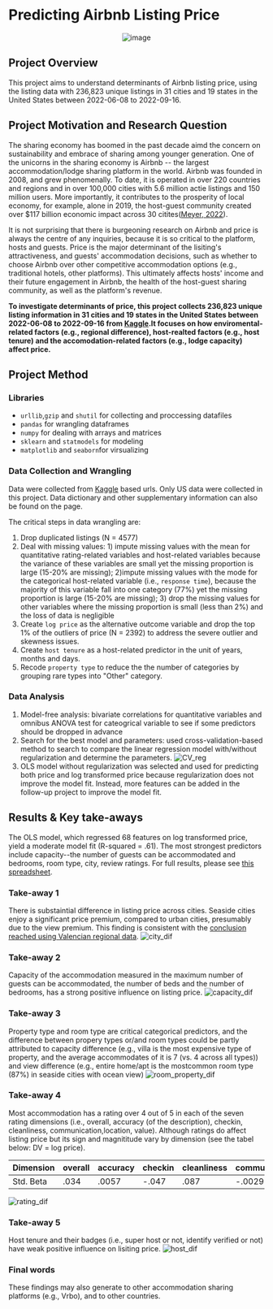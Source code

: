 # Predicting Airbnb Listing Price
<div align="center">
  
![image](https://user-images.githubusercontent.com/90875339/192396927-6b705b6f-220e-41b9-943f-040d166c4686.png)
</div>

## Project Overview
This project aims to understand determinants of Airbnb listing price, using the listing data with 236,823 unique listings in 31 cities and 19 states in the United States between 2022-06-08 to 2022-09-16.

## Project Motivation and Research Question
The sharing economy has boomed in the past decade aimd the concern on sustainability and embrace of sharing among younger generation. One of the unicorns in the sharing economy is Airbnb -- the largest accommodation/lodge sharing platform in the world. Airbnb was founded in 2008, and grew phenomenally. To date, it is operated in over 220 countries and regions and in over 100,000 cities with 5.6 million actie listings and 150 million users. More importantly, it contributes to the prosperity of local economy, for example, alone in 2019, the host-guest community created over $117 billion economic impact across 30 citites([Meyer, 2022](https://www.thezebra.com/resources/home/airbnb-statistics/)).

It is not surprising that there is burgeoning research on Airbnb and price is always the centre of any inquiries, because it is so critical to the platform, hosts and guests. Price is the major determinant of the lisiting's attractiveness, and guests' accommodation decisions, such as whether to choose Airbnb over other competitive accommodation options (e.g., traditional hotels, other platforms). This ultimately affects hosts' income and their future engagement in Airbnb, the health of the host-guest sharing community, as well as the platform's revenue.

**To investigate determinants of price, this project collects 236,823 unique listing information in 31 cities and 19 states in the United States between 2022-06-08 to 2022-09-16 from [Kaggle](http://insideairbnb.com/get-the-data/).It focuses on how enviromental-related factors (e.g., regional difference), host-realted factors (e.g., host tenure) and the accomodation-related factors (e.g., lodge capacity) affect price.**

## Project Method

### Libraries
- ```urllib```,```gzip``` and ```shutil``` for collecting and proccessing datafiles
- ```pandas``` for wrangling dataframes
- ```numpy``` for dealing with arrays and matrices
- ```sklearn``` and ```statmodels``` for modeling
- ```matplotlib``` and ```seaborn```for virsualizing

### Data Collection and Wrangling
Data were collected from [Kaggle](http://insideairbnb.com/get-the-data/) based urls. Only US data were collected in this project. Data dictionary and other supplementary information can also be found on the page.

The critical steps in data wrangling are:
1. Drop duplicated listings (N = 4577)
2. Deal with missing values: 1) impute missing values with the mean for quantitative rating-related variables and host-related variables because the variance of these variables are small yet the missing proportion is large (15-20% are missing); 2)impute missing values with the mode for the categorical host-related variable (i.e., ```response time```), because the majority of this variable fall into one category (77%) yet the missing proportion is large (15-20% are missing); 3) drop the missing values for other variables where the missing proportion is small (less than 2%) and the loss of data is negligible
3. Create ```log price``` as the alternative outcome variable and drop the top 1% of the outliers of price (N = 2392) to address the severe outlier and skewness issues.
4. Create ```host tenure``` as a host-related predictor in the unit of years, months and days.
5. Recode ```property type``` to reduce the the number of categories by grouping rare types into "Other" category.

### Data Analysis
1. Model-free analysis: bivariate correlations for quantitative variables and omnibus ANOVA test for cateogrical variable to see if some predictors should be dropped in advance
2. Search for the best model and parameters: used cross-validation-based method to search to compare the linear regression model with/without regularization and determine the parameters.
![CV_reg](https://user-images.githubusercontent.com/90875339/192400800-10ee7a9d-5542-43a5-a39a-3bfb496449b2.png)
3. OLS model without regularization was selected and used for predicting both price and log transformed price because regularization does not improve the model fit. Instead, more features can be added in the follow-up project to improve the model fit.

## Results & Key take-aways
The OLS model, which regressed 68 features on log transformed price, yield a moderate model fit (R-squared = .61). The most strongest predictors include capacity--the number of guests can be accommodated and bedrooms, room type, city, review ratings. For full results, please see [this spreadsheet](https://github.com/jinyan0425/Airbnb/blob/8983b109729330ce215de88a1062269ea944a92c/OLS%20regression%20results.xlsx).

### Take-away 1
There is substaintial difference in listing price across cities. Seaside cities enjoy a significant price premium, compared to urban cities, presumably due to the view premium. This finding is consistent with the [conclusion reached using Valencian regional data](https://www.mdpi.com/2071-1050/10/12/4596).
![city_dif](https://user-images.githubusercontent.com/90875339/192404403-92559518-824d-462a-bf72-fd46c351e5c0.png)

### Take-away 2
Capacity of the accommodation measured in the maximum number of guests can be accommodated, the number of beds and the number of bedrooms, has a strong positive influence on listing price.
![capacity_dif](https://user-images.githubusercontent.com/90875339/192404350-2b88e72d-7efb-4c9f-b08a-4aa81d48419c.png)


### Take-away 3
Property type and room type are critical categorical predictors, and the difference between propery types or/and room types could be partly attributed to capacity difference (e.g., villa is the most expensive type of property, and the average accommodates of it is 7 (vs. 4 across all types)) and view difference (e.g., entire home/apt is the mostcommon room type (87%) in seaside cities with ocean view)
![room_property_dif](https://user-images.githubusercontent.com/90875339/192404296-ea064b01-3d19-4683-b2ab-a3e355280a73.png)

### Take-away 4
Most accommodation has a rating over 4 out of 5 in each of the seven rating dimensions (i.e., overall, accuracy (of the description), checkin, cleanliness, communication,location, value). Although ratings do affect listing price but its sign and magnititude vary by dimension (see the tabel below: DV = log price).

<div align="center">
  
|Dimension|overall|accuracy|checkin|cleanliness|communication|location|value|
|---------|-------|--------|-------|-----------|-------------|--------|-----|
|Std. Beta|.034|.0057|-.047|.087|-.0029|.115|-.113|

</div>

![rating_dif](https://user-images.githubusercontent.com/90875339/192405808-b039e338-a248-432e-91d0-fbe57f849dea.png)


### Take-away 5
Host tenure and their badges (i.e., super host or not, identify verified or not) have weak positive influence on lisiting price.
![host_dif](https://user-images.githubusercontent.com/90875339/192404369-9b17196a-8088-468c-8da4-b72b23f16dd0.png)

### Final words
These findings may also generate to other accommodation sharing platforms (e.g., Vrbo), and to other countries.
